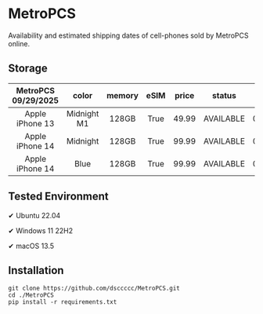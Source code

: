 # MetroPCS
Availability and estimated shipping dates of cell-phones sold by MetroPCS online.
## Storage
|MetroPCS 09/29/2025|color|memory|eSIM|price|status|shipping from|shipping to|
|:--:|:--:|:--:|:--:|:--:|:--:|:--:|:--:|
|Apple iPhone 13|Midnight M1|128GB|True|49.99|AVAILABLE|09/29/2025|10/06/2025|
|Apple iPhone 14|Midnight|128GB|True|99.99|AVAILABLE|09/29/2025|10/06/2025|
|Apple iPhone 14|Blue|128GB|True|99.99|AVAILABLE|09/29/2025|10/06/2025|

## Tested Environment
✔ Ubuntu 22.04

✔ Windows 11 22H2

✔ macOS 13.5
## Installation
```
git clone https://github.com/dsccccc/MetroPCS.git
cd ./MetroPCS
pip install -r requirements.txt
```
